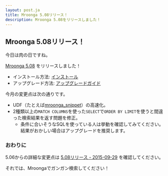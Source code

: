 ```yaml
---
layout: post.ja
title: Mroonga 5.08リリース！
description: Mroonga 5.08をリリースしました！
---
```


## Mroonga 5.08リリース！

今日は肉の日ですね。

[Mroonga 5.08](/ja/docs/news.html#release-5-08) をリリースしました！

  * インストール方法: [インストール](/ja/docs/install.html)
  * アップグレード方法: [アップグレードガイド](/ja/docs/upgrade.html)

今月の変更点は次の通りです。

  * UDF（たとえば[mroonga_snippet](/ja/docs/reference/udf/mroonga_snippet.html)）の高速化。
  * 2種類以上の`MATCH COLUMNS`を使った`SELECT`で`ORDER BY LIMIT`を使うと間違った検索結果を返す問題を修正。
    * 条件に合いそうなSQLを使っている人は挙動を確認してみてください。結果がおかしい場合はアップグレードを推奨します。

### おわりに

5.06からの詳細な変更点は [5.08リリース - 2015-09-29](/ja/docs/news.html#release-5-08) を確認してください。

それでは、Mroongaでガンガン検索してください！

